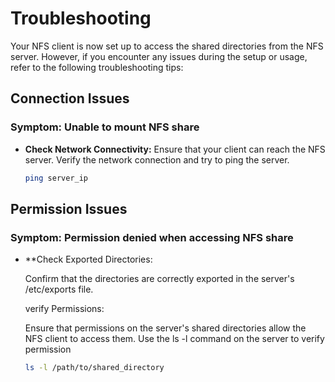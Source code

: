 # Troubleshooting

Your NFS client is now set up to access the shared directories from the NFS server. However, if you encounter any issues during the setup or usage, refer to the following troubleshooting tips:

## Connection Issues

### Symptom: Unable to mount NFS share

- **Check Network Connectivity:**
  Ensure that your client can reach the NFS server. Verify the network connection and try to ping the server.

  ```bash
  ping server_ip


## Permission Issues

### Symptom: Permission denied when accessing NFS share

- **Check Exported Directories:

   Confirm that the directories are correctly exported in the server's /etc/exports file.

  verify Permissions:

    Ensure that permissions on the server's shared directories allow the NFS client to access them. Use the ls -l command on the server to verify permission

  
    ```bash
    ls -l /path/to/shared_directory



